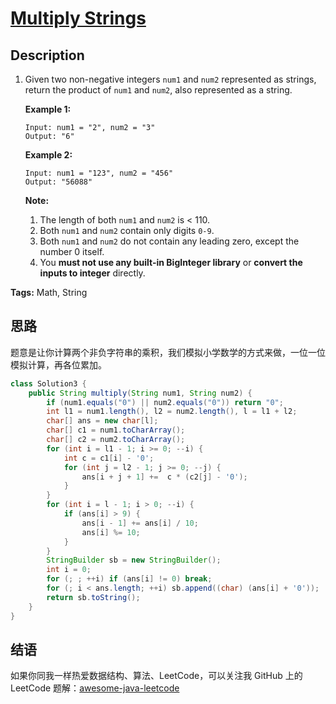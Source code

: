 # [Multiply Strings][title]

## Description

1. Given two non-negative integers `num1` and `num2` represented as strings, return the product of `num1` and `num2`, also represented as a string.

   **Example 1:**

   ```
   Input: num1 = "2", num2 = "3"
   Output: "6"
   ```

   **Example 2:**

   ```
   Input: num1 = "123", num2 = "456"
   Output: "56088"
   ```

   **Note:**

   1. The length of both `num1` and `num2` is < 110.
   2. Both `num1` and `num2` contain only digits `0-9`.
   3. Both `num1` and `num2` do not contain any leading zero, except the number 0 itself.
   4. You **must not use any built-in BigInteger library** or **convert the inputs to integer** directly.

**Tags:** Math, String


## 思路

题意是让你计算两个非负字符串的乘积，我们模拟小学数学的方式来做，一位一位模拟计算，再各位累加。

```java
class Solution3 {
    public String multiply(String num1, String num2) {
        if (num1.equals("0") || num2.equals("0")) return "0";
        int l1 = num1.length(), l2 = num2.length(), l = l1 + l2;
        char[] ans = new char[l];
        char[] c1 = num1.toCharArray();
        char[] c2 = num2.toCharArray();
        for (int i = l1 - 1; i >= 0; --i) {
            int c = c1[i] - '0';
            for (int j = l2 - 1; j >= 0; --j) {
                ans[i + j + 1] +=  c * (c2[j] - '0');
            }
        }
        for (int i = l - 1; i > 0; --i) {
            if (ans[i] > 9) {
                ans[i - 1] += ans[i] / 10;
                ans[i] %= 10;
            }
        }
        StringBuilder sb = new StringBuilder();
        int i = 0;
        for (; ; ++i) if (ans[i] != 0) break;
        for (; i < ans.length; ++i) sb.append((char) (ans[i] + '0'));
        return sb.toString();
    }
}
```


## 结语

如果你同我一样热爱数据结构、算法、LeetCode，可以关注我 GitHub 上的 LeetCode 题解：[awesome-java-leetcode][ajl]



[title]: https://leetcode.com/problems/multiply-strings
[ajl]: https://github.com/Blankj/awesome-java-leetcode
